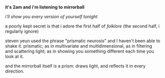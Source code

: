 **it's 2am and i'm listening to mirrorball**



*i'll show you every version of yourself tonight*



a poorly kept secret is that i adore the first half of *folklore* (the second half, i regularly ignore)



steven yeun used the phrase "prismatic neurosis" and I haven't been able to shake it. prismatic; as in multivariate and multidimensional, as in filtering and scattering light; as in showing you something different each time you look at it. 



and the mirrorball itself is a prism: draws light, and reflects it in every direction. 